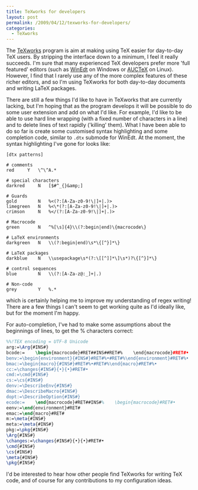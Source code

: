 ```yaml
---
title: TeXworks for developers
layout: post
permalink: /2009/04/12/texworks-for-developers/
categories:
  - TeXworks
---
```

The [TeXworks](https://tug.org/texworks) program is aim at making using TeX easier for day-to-day TeX users. By stripping the interface down to a minimum, I feel it really succeeds. I'm sure that many experienced TeX developers prefer more 'full featured' editors (such as [WinEdt](http://www.winedt.com) on Windows or [AUCTeX](http://www.gnu.org/software/auctex/) on Linux). However, I find that I rarely use any of the more complex features of these richer editors, and so I'm using TeXworks for both day-to-day documents and writing LaTeX packages.

There are still a few things I'd like to have in TeXworks that are currently lacking, but I'm hoping that as the program develops it will be possible to do some user extension and add on what I'd like.  For example, I'd like to be able to use hard line wrapping (with a fixed number of characters in a line) and to delete lines of text rapidly ('killing' them). What I have been able to do so far is create some customised syntax highlighting and some completion code, similar to `.dtx` submode for WinEdt. At the moment, the syntax highlighting I've gone for looks like:

```
[dtx patterns]

# comments
red		Y	\^\^A.*

# special characters
darkred		N	[$#^_{}&amp;]

# Guards
gold		N	%<(?:[A-Za-z0-9!\|]+|.)>
limegreen	N	%<\*(?:[A-Za-z0-9!\|]+|.)>
crimson		N	%</(?:[A-Za-z0-9!\|]+|.)>

# Macrocode
green		N	^%[\s]{4}\\(?:begin|end)\{macrocode\}

# LaTeX environments
darkgreen	N	\\(?:begin|end)\s*\{[^}]*\}

# LaTeX packages
darkblue	N	\\usepackage\s*(?:\[[^]]*\]\s*)?\{[^}]*\}

# control sequences
blue		N	\\(?:[A-Za-z@:_]+|.)

# Non-code
grey		Y	%.*
```

which is certainly helping me to improve my understanding of regex writing! There are a few things I can't seem to get working quite as I'd ideally like, but for the moment I'm happy.

For auto-completion, I've had to make some assumptions about the beginnings of lines, to get the % characters correct:

```latex
%%!TEX encoding = UTF-8 Unicode
arg:=\Arg{#INS#}
bcode:=    \begin{macrocode}#RET##INS##RET#%    \end{macrocode}#RET#•
benv:=\begin{environment}{#INS#}#RET#%•#RET#%\end{environment}#RET#%•
bmac:=\begin{macro}{#INS#}#RET#%•#RET#%\end{macro}#RET#%•
cc:=\changes{#INS#}{•}{•}#RET#•
cmd:=\cmd{#INS#}
cs:=\cs{#INS#}
denv:=\DescribeEnv{#INS#}
dmac:=\DescribeMacro{#INS#}
dopt:=\DescribeOption{#INS#}
ecode:=    \end{macrocode}#RET##INS#%    \begin{macrocode}#RET#•
eenv:=\end{environment}#RET#
emac:=\end{macro}#RET#
m:=\meta{#INS#}
meta:=\meta{#INS#}
pkg:=\pkg{#INS#}
\Arg{#INS#}
\changes:=\changes{#INS#}{•}{•}#RET#•
\cmd{#INS#}
\cs{#INS#}
\meta{#INS#}
\pkg{#INS#}
```

I'd be interested to hear how other people find TeXworks for writing TeX code, and of course for any contributions to my configuration ideas.
